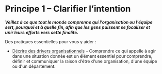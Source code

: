 # Principe 1 – Clarifier l’intention


**_Veillez à ce que tout le monde comprenne qui l'organisation ou l'équipe sert, pourquoi et à quelle fin, afin que les gens puissent se focaliser et unir leurs efforts vers cette finalité._**


Des pratiques essentielles pour vous y aider :

-   [Décrire des drivers organisationnels](section:describe-organizational-drivers) – Comprendre ce qui appelle à agir dans une situation donnée est un élément essentiel pour comprendre, définir et communiquer la raison d'être d'une organisation, d'une équipe ou d'un département.
